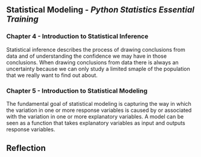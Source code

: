 <h2> Statistical Modeling - <i>Python Statistics Essential Training </i> </h2>
<h3> Chapter 4 - Introduction to Statistical Inference </h3>
Statistical inference describes the process of drawing conclusions from data and of understanding the confidence we may have in those conclusions. When drawing conclusions from data there is always an uncertainty because we can only study a limited smaple of the population that we really want to find out about. 

<h3> Chapter 5 - Introduction to Statistical Modeling </h3>
The fundamental goal of statistical modeling is capturing the way in which the variation in one or more response variables is caused by or associated with the variation in one or more explanatory variables. A model can be seen as a function that takes explanatory variables as input and outputs response variables. 

<h2> Reflection </h2>
<ol>
  </li>
</ol>
